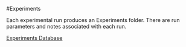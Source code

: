 #Experiments

Each experimental run produces an Experiments folder.
There are run parameters and notes associated with each run.

[Experiments Database](https://imperialcollegelondon.box.com/s/wvvs2ilqn63pvffvvyxpdk3c9d57ttuc)
